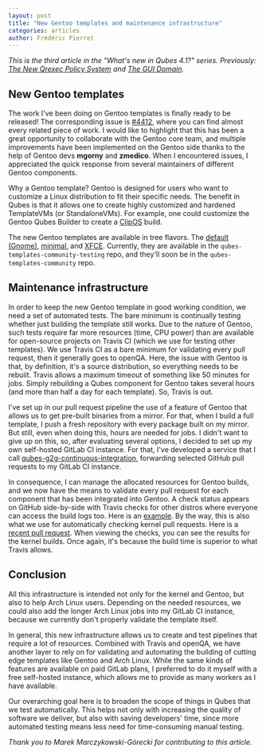 ```yaml
---
layout: post
title: "New Gentoo templates and maintenance infrastructure"
categories: articles
author: Frédéric Pierret
---
```


_This is the third article in the "What's new in Qubes 4.1?" series.
Previously: [The New Qrexec Policy
System](https://www.qubes-os.org/news/2020/06/22/new-qrexec-policy-system/)
and
[The GUI Domain](https://www.qubes-os.org/news/2020/03/18/gui-domain/)._

New Gentoo templates
--------------------

The work I've been doing on Gentoo templates is finally ready to be
released! The corresponding issue is
[#4412](https://github.com/QubesOS/qubes-issues/issues/4412), where you
can find almost every related piece of work. I would like to highlight
that this has been a great opportunity to collaborate with the Gentoo
core team, and multiple improvements have been implemented on the Gentoo
side thanks to the help of Gentoo devs **mgorny** and **zmedico**. When
I encountered issues, I appreciated the quick response from several
maintainers of different Gentoo components.

Why a Gentoo template? Gentoo is designed for users who want to
customize a Linux distribution to fit their specific needs. The benefit
in Qubes is that it allows one to create highly customized and hardened
TemplateVMs (or StandaloneVMs). For example, one could customize the
Gentoo Qubes Builder to create a [ClipOS](https://clip-os.org/en/) build.

The new Gentoo templates are available in tree flavors. The [default
(Gnome)](https://www.qubes-os.org/doc/templates/gentoo/),
[minimal](https://www.qubes-os.org/doc/templates/minimal/), and
[XFCE](https://www.qubes-os.org/doc/templates/xfce/). Currently, they
are available in the `qubes-templates-community-testing` repo, and
they'll soon be in the `qubes-templates-community` repo.

Maintenance infrastructure
--------------------------

In order to keep the new Gentoo template in good working condition, we
need a set of automated tests. The bare minimum is continually testing
whether just building the template still works. Due to the nature of
Gentoo, such tests require far more resources (time, CPU power) than are
available for open-source projects on Travis CI (which we use for
testing other templates). We use Travis CI as a bare minimum for
validating every pull request, then it generally goes to openQA. Here,
the issue with Gentoo is that, by definition, it's a source
distribution, so everything needs to be rebuilt. Travis allows a maximum
timeout of something like 50 minutes for jobs. Simply rebuilding a Qubes
component for Gentoo takes several hours (and more than half a day for
each template). So, Travis is out.

I've set up in our pull request pipeline the use of a feature of Gentoo
that allows us to get pre-built binaries from a mirror. For that, when I
build a full template, I push a fresh repository with every package
built on my mirror. But still, even when doing this, hours are needed
for jobs. I didn't want to give up on this, so, after evaluating several
options, I decided to set up my own self-hosted GitLab CI instance. For
that, I've developed a service that I call
[qubes-g2g-continuous-integration](https://github.com/fepitre/qubes-g2g-continuous-integration/),
forwarding selected GitHub pull requests to my GitLab CI instance.

In consequence, I can manage the allocated resources for Gentoo builds,
and we now have the means to validate every pull request for each
component that has been integrated into Gentoo. A check status appears
on GitHub side-by-side with Travis checks for other distros where
everyone can access the build logs too. Here is an
[example](https://gitlab.notset.fr/fepitre-bot/qubes-app-linux-input-proxy/-/pipelines/346).
By the way, this is also what we use for automatically checking kernel
pull requests. Here is a [recent pull
request](https://github.com/QubesOS/qubes-linux-kernel/pull/276). When
viewing the checks, you can see the results for the kernel builds. Once
again, it's because the build time is superior to what Travis allows.

Conclusion
----------

All this infrastructure is intended not only for the kernel and Gentoo,
but also to help Arch Linux users. Depending on the needed resources, we
could also add the longer Arch Linux jobs into my GitLab CI instance,
because we currently don't properly validate the template itself.

In general, this new infrastructure allows us to create and test
pipelines that require a lot of resources. Combined with Travis and
openQA, we have another layer to rely on for validating and automating
the building of cutting edge templates like Gentoo and Arch Linux. While
the same kinds of features are available on paid GitLab plans, I
preferred to do it myself with a free self-hosted instance, which allows
me to provide as many workers as I have available.

Our overarching goal here is to broaden the scope of things in Qubes
that we test automatically. This helps not only with increasing the
quality of software we deliver, but also with saving developers' time,
since more automated testing means less need for time-consuming manual
testing.

_Thank you to Marek Marczykowski-Górecki for contributing to this article._


